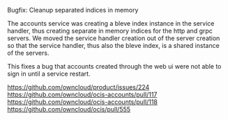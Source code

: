 Bugfix: Cleanup separated indices in memory

The accounts service was creating a bleve index instance in the service handler, thus creating separate in memory indices for the http and grpc servers. We moved the service handler creation out of the server creation so that the service handler, thus also the bleve index, is a shared instance of the servers.

This fixes a bug that accounts created through the web ui were not able to sign in until a service restart.

<https://github.com/owncloud/product/issues/224>
<https://github.com/owncloud/ocis-accounts/pull/117>
<https://github.com/owncloud/ocis-accounts/pull/118>
<https://github.com/owncloud/ocis/pull/555>
